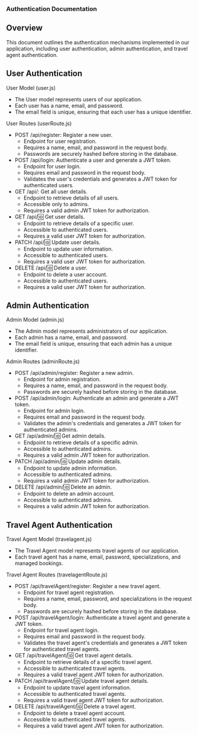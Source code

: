 ### Authentication Documentation
## Overview
This document outlines the authentication mechanisms implemented in our application, including user authentication, admin authentication, and travel agent authentication.

## User Authentication
User Model (user.js)
- The User model represents users of our application.
- Each user has a name, email, and password.
- The email field is unique, ensuring that each user has a unique identifier.

User Routes (userRoute.js)
- POST /api/register: Register a new user.
    - Endpoint for user registration.
    - Requires a name, email, and password in the request body.
    - Passwords are securely hashed before storing in the database.
- POST /api/login: Authenticate a user and generate a JWT token.
    - Endpoint for user login.
    - Requires email and password in the request body.
    - Validates the user's credentials and generates a JWT token for authenticated users.
- GET /api/: Get all user details.
    - Endpoint to retrieve details of all users.
    - Accessible only to admins.
    - Requires a valid admin JWT token for authorization.
- GET /api/:id: Get user details.
    - Endpoint to retrieve details of a specific user.
    - Accessible to authenticated users.
    - Requires a valid user JWT token for authorization.
- PATCH /api/:id: Update user details.
    - Endpoint to update user information.
    - Accessible to authenticated users.
    - Requires a valid user JWT token for authorization.
- DELETE /api/:id: Delete a user.
    - Endpoint to delete a user account.
    - Accessible to authenticated users.
    - Requires a valid user JWT token for authorization.

## Admin Authentication
Admin Model (admin.js)
- The Admin model represents administrators of our application.
- Each admin has a name, email, and password.
- The email field is unique, ensuring that each admin has a unique identifier.

Admin Routes (adminRoute.js)
- POST /api/admin/register: Register a new admin.
    - Endpoint for admin registration.
    - Requires a name, email, and password in the request body.
    - Passwords are securely hashed before storing in the database.
- POST /api/admin/login: Authenticate an admin and generate a JWT token.
    - Endpoint for admin login.
    - Requires email and password in the request body.
    - Validates the admin's credentials and generates a JWT token for authenticated admins.
- GET /api/admin/:id: Get admin details.
    - Endpoint to retrieve details of a specific admin.
    - Accessible to authenticated admins.
    - Requires a valid admin JWT token for authorization.
- PATCH /api/admin/:id: Update admin details.
    - Endpoint to update admin information.
    - Accessible to authenticated admins.
    - Requires a valid admin JWT token for authorization.
- DELETE /api/admin/:id: Delete an admin.
    - Endpoint to delete an admin account.
    - Accessible to authenticated admins.
    - Requires a valid admin JWT token for authorization.

## Travel Agent Authentication
Travel Agent Model (travelagent.js)
- The Travel Agent model represents travel agents of our application.
- Each travel agent has a name, email, password, specializations, and managed bookings.

Travel Agent Routes (travelagentRoute.js)
- POST /api/travelAgent/register: Register a new travel agent.
    - Endpoint for travel agent registration.
    - Requires a name, email, password, and specializations in the request body.
    - Passwords are securely hashed before storing in the database.
- POST /api/travelAgent/login: Authenticate a travel agent and generate a JWT token.
    - Endpoint for travel agent login.
    - Requires email and password in the request body.
    - Validates the travel agent's credentials and generates a JWT token for authenticated travel agents.
- GET /api/travelAgent/:id: Get travel agent details.
    - Endpoint to retrieve details of a specific travel agent.
    - Accessible to authenticated travel agents.
    - Requires a valid travel agent JWT token for authorization.
- PATCH /api/travelAgent/:id: Update travel agent details.
    - Endpoint to update travel agent information.
    - Accessible to authenticated travel agents.
    - Requires a valid travel agent JWT token for authorization.
- DELETE /api/travelAgent/:id: Delete a travel agent.
    - Endpoint to delete a travel agent account.
    - Accessible to authenticated travel agents.
    - Requires a valid travel agent JWT token for authorization.